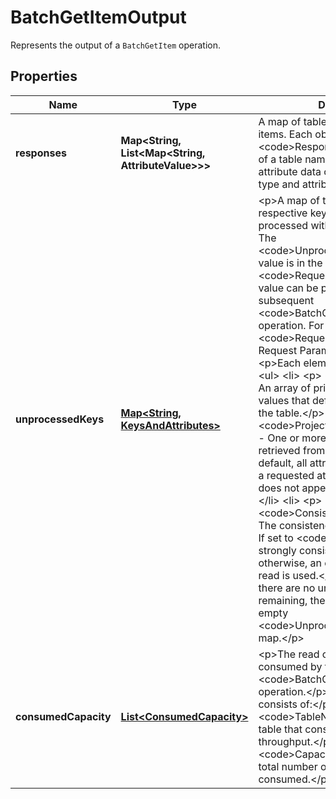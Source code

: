 

# BatchGetItemOutput

Represents the output of a <code>BatchGetItem</code> operation.

## Properties

| Name | Type | Description | Notes |
|------------ | ------------- | ------------- | -------------|
|**responses** | **Map&lt;String, List&lt;Map&lt;String, AttributeValue&gt;&gt;&gt;** | A map of table name to a list of items. Each object in &lt;code&gt;Responses&lt;/code&gt; consists of a table name, along with a map of attribute data consisting of the data type and attribute value. |  [optional] |
|**unprocessedKeys** | [**Map&lt;String, KeysAndAttributes&gt;**](KeysAndAttributes.md) | &lt;p&gt;A map of tables and their respective keys that were not processed with the current response. The &lt;code&gt;UnprocessedKeys&lt;/code&gt; value is in the same form as &lt;code&gt;RequestItems&lt;/code&gt;, so the value can be provided directly to a subsequent &lt;code&gt;BatchGetItem&lt;/code&gt; operation. For more information, see &lt;code&gt;RequestItems&lt;/code&gt; in the Request Parameters section.&lt;/p&gt; &lt;p&gt;Each element consists of:&lt;/p&gt; &lt;ul&gt; &lt;li&gt; &lt;p&gt; &lt;code&gt;Keys&lt;/code&gt; - An array of primary key attribute values that define specific items in the table.&lt;/p&gt; &lt;/li&gt; &lt;li&gt; &lt;p&gt; &lt;code&gt;ProjectionExpression&lt;/code&gt; - One or more attributes to be retrieved from the table or index. By default, all attributes are returned. If a requested attribute is not found, it does not appear in the result.&lt;/p&gt; &lt;/li&gt; &lt;li&gt; &lt;p&gt; &lt;code&gt;ConsistentRead&lt;/code&gt; - The consistency of a read operation. If set to &lt;code&gt;true&lt;/code&gt;, then a strongly consistent read is used; otherwise, an eventually consistent read is used.&lt;/p&gt; &lt;/li&gt; &lt;/ul&gt; &lt;p&gt;If there are no unprocessed keys remaining, the response contains an empty &lt;code&gt;UnprocessedKeys&lt;/code&gt; map.&lt;/p&gt; |  [optional] |
|**consumedCapacity** | [**List&lt;ConsumedCapacity&gt;**](ConsumedCapacity.md) | &lt;p&gt;The read capacity units consumed by the entire &lt;code&gt;BatchGetItem&lt;/code&gt; operation.&lt;/p&gt; &lt;p&gt;Each element consists of:&lt;/p&gt; &lt;ul&gt; &lt;li&gt; &lt;p&gt; &lt;code&gt;TableName&lt;/code&gt; - The table that consumed the provisioned throughput.&lt;/p&gt; &lt;/li&gt; &lt;li&gt; &lt;p&gt; &lt;code&gt;CapacityUnits&lt;/code&gt; - The total number of capacity units consumed.&lt;/p&gt; &lt;/li&gt; &lt;/ul&gt; |  [optional] |



